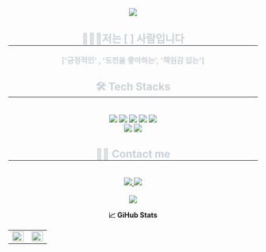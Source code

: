 <div align= "center">
     <a href="https://velog.io/@jackgg12322/posts">
    <img src="https://capsule-render.vercel.app/api?type=waving&color=0:504949,100:e3e3e3&height=180&text=const%20PJW%20=`Hello,%20world!`&animation=twinkling&fontColor=ffffff&fontSize=50" />
     </a>
    </div>
    <div align= "center"> 
    <h2 style="border-bottom: 1px solid #21262d; color: #c9d1d9;"> 👨🏻‍💻저는 [ ] 사람입니다 </h2>  
    <div style="font-weight: 700; font-size: 15px; text-align: center; color: #c9d1d9;"> ['긍정적인' , '도전을 좋아하는', '책임감 있는'] </div> 
    </div>
    <div align= "center">
    <h2 style="border-bottom: 1px solid #21262d; color: #c9d1d9;"> 🛠️ Tech Stacks </h2> <br> 
    <div style="margin: 0 auto; text-align: center;" align= "center"> <img src="https://img.shields.io/badge/HTML-E34F26?style=for-the-badge&logo=HTML&logoColor=white">
          <img src="https://img.shields.io/badge/CSS-1572B6?style=for-the-badge&logo=CSS&logoColor=white">
          <img src="https://img.shields.io/badge/Javascript-F7DF1E?style=for-the-badge&logo=Javascript&logoColor=white">
        <img src="https://img.shields.io/badge/Typescript-3178c6?style=for-the-badge&logo=Typescript&logoColor=white"/>
          <img src="https://img.shields.io/badge/React-61DAFB?style=for-the-badge&logo=React&logoColor=white">
          <br/><img src="https://img.shields.io/badge/Next.js-000000?style=for-the-badge&logo=Next.js&logoColor=white">
          <img src="https://img.shields.io/badge/StyledComponents-DB7093?style=for-the-badge&logo=StyledComponents&logoColor=white">
          </div>
    </div>
    <div align= "center">
    <h2 style="border-bottom: 1px solid #21262d; color: #c9d1d9;"> 🧑‍💻 Contact me </h2> <br> 
    <div align= "center"> <a href=https://velog.io/@jackgg12322/posts> <img src="https://img.shields.io/badge/Velog-20C997?style=for-the-badge&logo=Velog&logoColor=white&link=https://velog.io/@jackgg12322/posts"> </a>
         <a href=mailto:jackgg12322@gmail.com> <img src="https://img.shields.io/badge/Gmail-EA4335?style=for-the-badge&logo=Gmail&logoColor=white&link=mailto:jackgg12322@gmail.com"> </a>
          </div>  <br> 
    <div align= "center"> <a href="https://hits.seeyoufarm.com"> <img src="https://hits.seeyoufarm.com/api/count/incr/badge.svg?url=https%3A%2F%2Fgithub.com%2FPJW980921%2F&count_bg=%23000000&title_bg=%23000000&icon=github.svg&icon_color=%23FFFFFF&title=GitHub&edge_flat=false"/></a>
       </div> 
    </div>
    <div align= "center"> 
 <p align="center"><b>📈 GiHub Stats</b></p>
<p align="center">
  <table>
    <tr>
      <td align="top" width="50%">
      <img src="https://github-readme-stats.vercel.app/api?username=PJW980921&count_private=true&show_icons=true&theme=buefy&hide_border=true" align="left" style="width: 100%" />
      </td>
      <td align="top" width="50%">
        <img src="https://github-readme-stats.vercel.app/api/top-langs/?username=PJW980921&hide=jupyter%20notebook&layout=compact&hide_border=true" align="left" style="width: 100%" />
      </td>
    </tr>
  </table>
</p>
    </div>
    
